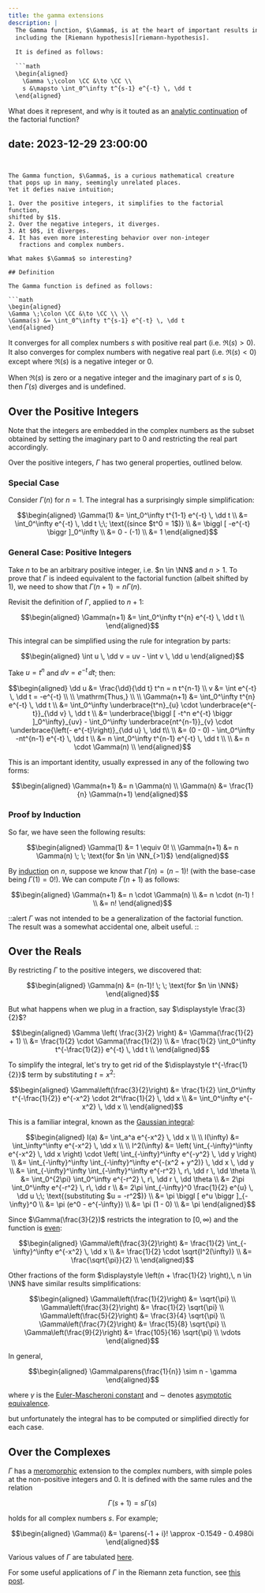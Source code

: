 ```yaml
---
title: the gamma extensions
description: |
  The Gamma function, $\Gamma$, is at the heart of important results in mathematics
  including the [Riemann hypothesis][riemann-hypothesis].
  
  It is defined as follows:

  ```math
  \begin{aligned}
    \Gamma \;\colon \CC &\to \CC \\
    s &\mapsto \int_0^\infty t^{s-1} e^{-t} \, \dd t
  \end{aligned}
  ```
  
  What does it represent, and why is it touted as an
  [analytic continuation][analytic-continuation]
  of the factorial function?

  [riemann-hypothesis]:    /math/2023-02-riemann-zeta-properties
  [analytic-continuation]: https://en.wikipedia.org/wiki/Analytic_continuation

date: 2023-12-29 23:00:00
---
```


The Gamma function, $\Gamma$, is a curious mathematical creature
that pops up in many, seemingly unrelated places.
Yet it defies naive intuition;

1. Over the positive integers, it simplifies to the factorial function,
shifted by $1$.
2. Over the negative integers, it diverges.
3. At $0$, it diverges.
4. It has even more interesting behavior over non-integer
   fractions and complex numbers.

What makes $\Gamma$ so interesting?

## Definition

The Gamma function is defined as follows:

```math
\begin{aligned}
\Gamma \;\colon \CC &\to \CC \\ \\
\Gamma(s) &= \int_0^\infty t^{s-1} e^{-t} \, \dd t
\end{aligned}
```

It converges for all complex numbers $s$ with positive real part
(i.e. $\Re(s) > 0$). It also converges for complex numbers with
negative real part (i.e. $\Re(s) < 0$) except where
$\Re(s)$ is a negative integer or $0$.

When $\Re(s)$ is zero or a negative integer and the imaginary part
of $s$ is $0$, then $\Gamma(s)$ diverges and is undefined.

## Over the Positive Integers

Note that the integers are embedded in the complex numbers
as the subset obtained by setting the imaginary part to $0$
and restricting the real part accordingly.

Over the positive integers, $\Gamma$ has two general properties,
outlined below.

### Special Case

Consider $\Gamma(n)$ for $n = 1$.
The integral has a surprisingly simple simplification:
  
```math
\begin{aligned}
\Gamma(1) &= \int_0^\infty t^{1-1} e^{-t} \, \dd t \\

&= \int_0^\infty e^{-t} \, \dd t \;\; \text{(since $t^0 = 1$)} \\

&= \biggl [ -e^{-t} \biggr ]_0^\infty \\

&= 0 - (-1) \\

&= 1

\end{aligned}
```

### General Case: Positive Integers

Take $n$ to be an arbitrary positive integer, i.e. $n \in \NN$ and $n > 1$.
To prove that $\Gamma$ is indeed equivalent to the factorial function
(albeit shifted by $1$), we need to show that $\Gamma(n+1) = n \Gamma(n)$.

Revisit the definition of $\Gamma$, applied to $n+1$:

```math
\begin{aligned}
\Gamma(n+1) &= \int_0^\infty t^{n} e^{-t} \, \dd t \\
\end{aligned}
```

This integral can be simplified using the rule for integration by parts:

```math
\begin{aligned}
\int u \, \dd v = uv - \int v \, \dd u
\end{aligned}
```

Take $u = t^n$ and $\dd v = e^{-t} \, \dd t$; then:

```math
\begin{aligned}
\dd u &= \frac{\dd}{\dd t} t^n = n t^{n-1} \\
v &= \int e^{-t} \, \dd t = -e^{-t} \\ \\

\mathrm{Thus,} \\ \\

\Gamma(n+1) &= \int_0^\infty t^{n} e^{-t} \, \dd t \\
&= \int_0^\infty \underbrace{t^n}_{u} \cdot \underbrace{e^{-t}}_{\dd v} \, \dd t \\
&= \underbrace{\biggl [ -t^n e^{-t} \biggr ]_0^\infty}_{uv}
- \int_0^\infty \underbrace{nt^{n-1}}_{v} \cdot \underbrace{\left(- e^{-t}\right)}_{\dd u}  \, \dd t\\ \\

&= (0 - 0) - \int_0^\infty -nt^{n-1} e^{-t} \, \dd t \\

&= n \int_0^\infty t^{n-1} e^{-t} \, \dd t \\ \\

&= n \cdot \Gamma(n) \\
\end{aligned}
```

This is an important identity, usually expressed in any
of the following two forms:
  
```math
\begin{aligned}
\Gamma(n+1) &= n \Gamma(n) \\
\Gamma(n) &= \frac{1}{n} \Gamma(n+1)
\end{aligned}
```

### Proof by Induction

So far, we have seen the following results:

```math
\begin{aligned}
\Gamma(1) &= 1 \equiv 0! \\
\Gamma(n+1) &= n \Gamma(n) \; \; \text{for $n \in \NN_{>1}$}
\end{aligned}
```

By [induction][induction] on $n$,
suppose we know that $\Gamma(n) = (n-1)!$
(with the base-case being $\Gamma(1) = 0!$).
We can compute $\Gamma(n+1)$ as follows:
  
```math
\begin{aligned}
\Gamma(n+1) &= n \cdot \Gamma(n) \\
&= n \cdot (n-1) ! \\
&= n!
\end{aligned}
```

::alert
$\Gamma$ was not intended to be a generalization of the factorial function.
The result was a somewhat accidental one, albeit useful.
::

## Over the Reals

By restricting $\Gamma$ to the positive integers, we discovered that:
  
```math
\begin{aligned}
\Gamma(n) &= (n-1)! \; \; \text{for $n \in \NN$}
\end{aligned}
```

But what happens when we plug in a fraction, say $\displaystyle \frac{3}{2}$?

```math
\begin{aligned}
\Gamma \left( \frac{3}{2} \right) &= \Gamma(\frac{1}{2} + 1) \\
&= \frac{1}{2} \cdot \Gamma(\frac{1}{2}) \\
&= \frac{1}{2} \int_0^\infty t^{-\frac{1}{2}} e^{-t} \, \dd t \\
\end{aligned}
```

To simplify the integral, let's try to get rid of the $\displaystyle t^{-\frac{1}{2}}$ term
by substituting $t = x^2$:

```math
\begin{aligned}
\Gamma\left(\frac{3}{2}\right) &= \frac{1}{2} \int_0^\infty t^{-\frac{1}{2}} e^{-x^2} \cdot 2t^\frac{1}{2} \, \dd x \\
&= \int_0^\infty e^{-x^2} \, \dd x \\
\end{aligned}
```

This is a familiar integral, known as the [Gaussian integral][gaussian-integral]:

```math
\begin{aligned}
I(a) &= \int_a^a e^{-x^2} \, \dd x \\ \\
I(\infty) &= \int_\infty^\infty e^{-x^2} \, \dd x \\ \\

I^2(\infty) &= \left( \int_{-\infty}^\infty e^{-x^2} \, \dd x \right) \cdot \left( \int_{-\infty}^\infty e^{-y^2} \, \dd y \right) \\

&= \int_{-\infty}^\infty \int_{-\infty}^\infty e^{-(x^2 + y^2)} \, \dd x \, \dd y \\

&= \int_{-\infty}^\infty \int_{-\infty}^\infty e^{-r^2} \, r\,  \dd r \, \dd \theta \\

&= \int_0^{2\pi} \int_0^\infty e^{-r^2} \, r\,  \dd r \, \dd \theta \\

&= 2\pi \int_0^\infty e^{-r^2} \, r\,  \dd r \\

&= 2\pi \int_{-\infty}^0 \frac{1}{2} e^{u} \, \dd u \;\; \text{(substituting $u = -r^2$)} \\

&= \pi \biggl [ e^u \biggr ]_{-\infty}^0 \\

&= \pi (e^0 - e^{-\infty}) \\

&= \pi (1 - 0) \\ &= \pi
\end{aligned}
```

Since $\Gamma(\frac{3}{2})$ restricts the integration to $[0, \infty)$
and the function is [even][even-function]:

```math
\begin{aligned}
\Gamma\left(\frac{3}{2}\right) &= \frac{1}{2} \int_{-\infty}^\infty e^{-x^2} \, \dd x \\
&= \frac{1}{2} \cdot \sqrt{I^2(\infty)} \\
&= \frac{\sqrt{\pi}}{2} \\
\end{aligned}
```
  
Other fractions of the form $\displaystyle \left(n + \frac{1}{2} \right),\, n \in \NN$ have similar results simplifications:

```math
\begin{aligned}
\Gamma\left(\frac{1}{2}\right) &= \sqrt{\pi} \\
\Gamma\left(\frac{3}{2}\right) &= \frac{1}{2} \sqrt{\pi} \\
\Gamma\left(\frac{5}{2}\right) &= \frac{3}{4} \sqrt{\pi} \\
\Gamma\left(\frac{7}{2}\right) &= \frac{15}{8} \sqrt{\pi} \\
\Gamma\left(\frac{9}{2}\right) &= \frac{105}{16} \sqrt{\pi} \\
\vdots
\end{aligned}
```

In general,

```math
\begin{aligned}
\Gamma\parens{\frac{1}{n}} \sim n - \gamma
\end{aligned}
```

where $\gamma$ is the [Euler-Mascheroni constant](https://en.wikipedia.org/wiki/Euler%E2%80%93Mascheroni_constant) and $\sim$ denotes
[asymptotic equivalence][asymptotic-equivalence].

but unfortunately
the integral has to be computed or simplified directly for each case.

## Over the Complexes

$\Gamma$ has a [meromorphic](https://en.wikipedia.org/wiki/Meromorphic_function)
extension to the complex numbers, with simple poles at the non-positive integers
and $0$. It is defined with the same rules and the relation
```math
\displaystyle \Gamma(s+1) = s \Gamma(s)
```
holds for all complex numbers $s$.
For example;

```math
\begin{aligned}
\Gamma(i) &= \parens{-1 + i}! \approx -0.1549 - 0.4980i
\end{aligned}
```

Various values of $\Gamma$ are tabulated [here][gamma-selected-values].

For some useful applications of $\Gamma$ in the Riemann zeta function,
see [this post][riemann-hypothesis].

[analytic-continuation]:  https://en.wikipedia.org/wiki/Analytic_continuation
[riemann-hypothesis]:     /math/2023-02-riemann-zeta-properties
[induction]:              https://en.wikipedia.org/wiki/Mathematical_induction
[gaussian-integral]:      https://en.wikipedia.org/wiki/Gaussian_integral
[even-function]:          https://en.wikipedia.org/wiki/Even_and_odd_functions
[asymptotic-equivalence]: https://en.wikipedia.org/wiki/Asymptotic_equivalence
[gamma-selected-values]:  https://en.wikipedia.org/wiki/Particular_values_of_the_gamma_function
